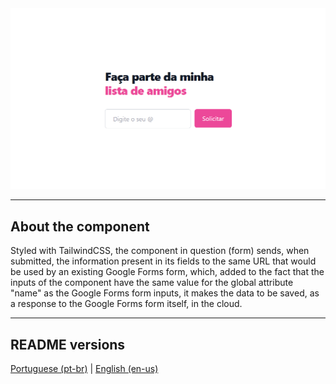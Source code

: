 <div align="center">
  <img src="./.github/demo.png" />
</div>

<hr>

## About the component

<p>
  Styled with TailwindCSS, the component in question (form) sends, when submitted, the information present in its fields to the same URL that would be used by an existing Google Forms form, which, added to the fact that the inputs of the component have the same value for the global attribute "name" as the Google Forms form inputs, it makes the data to be saved, as a response to the Google Forms form itself, in the cloud.
</p>

<hr>

## README versions

<div>
  <a href="https://github.com/trybrito/form-with-tailwind-and-google-forms/blob/main/README.md">
    Portuguese (pt-br)</a>
  |   
  <a href="https://github.com/trybrito/form-with-tailwind-and-google-forms/blob/main/README-en.md">
    English (en-us)</a>
</div>

